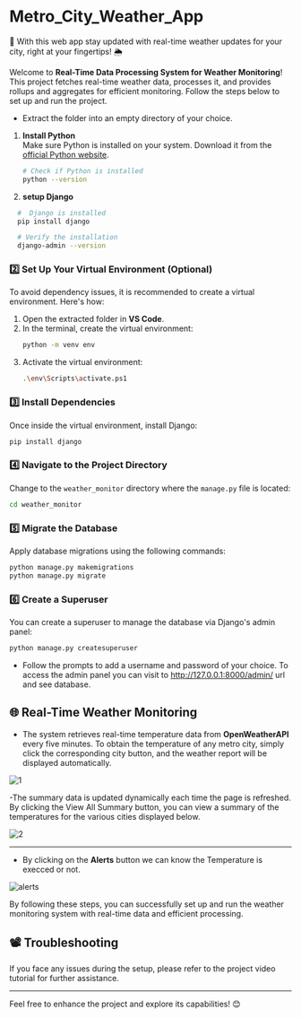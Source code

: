 # Metro_City_Weather_App
🌆 With this web app stay updated with real-time weather updates for your city, right at your fingertips! 🌦️

Welcome to **Real-Time Data Processing System for Weather Monitoring**! This project fetches real-time weather data, processes it, and provides rollups and aggregates for efficient monitoring. Follow the steps below to set up and run the project.
- Extract the folder into an empty directory of your choice.

1. **Install Python**  
   Make sure Python is installed on your system. Download it from the [official Python website](https://www.python.org/downloads/).

   ```bash
   # Check if Python is installed
   python --version

2. **setup Django**

 ```bash
   #  Django is installed
   pip install django

   # Verify the installation
   django-admin --version
```

### 2️⃣ Set Up Your Virtual Environment (Optional)
To avoid dependency issues, it is recommended to create a virtual environment. Here's how:
1. Open the extracted folder in **VS Code**.
2. In the terminal, create the virtual environment:
   ```bash
   python -m venv env
   ```
3. Activate the virtual environment:
   ```bash
   .\env\Scripts\activate.ps1
   ```

### 3️⃣ Install Dependencies
Once inside the virtual environment, install Django:
```bash
pip install django
```

### 4️⃣ Navigate to the Project Directory
Change to the `weather_monitor` directory where the `manage.py` file is located:
```bash
cd weather_monitor
```

### 5️⃣ Migrate the Database
Apply database migrations using the following commands:
```bash
python manage.py makemigrations
python manage.py migrate
```

### 6️⃣ Create a Superuser 
You can create a superuser to manage the database via Django's admin panel: 
```bash
python manage.py createsuperuser
```
- Follow the prompts to add a username and password of your choice. To access the admin panel you can visit to http://127.0.0.1:8000/admin/ url and see database.

## 🌐 Real-Time Weather Monitoring

- The system retrieves real-time temperature data from **OpenWeatherAPI** every five minutes. To obtain the temperature of any metro city, simply click the corresponding city button, and the weather report will be displayed automatically.

![1](https://github.com/user-attachments/assets/69d2a8c6-8c6b-4451-a405-633d84c15658)

-The summary data is updated dynamically each time the page is refreshed. By clicking the View All Summary button, you can view a summary of the temperatures for the various cities displayed below.

![2](https://github.com/user-attachments/assets/346834a9-9e89-455c-9f0b-65f4e1004462)

---
- By clicking on the **Alerts** button we can know the Temperature is execced or not.

![alerts](https://github.com/user-attachments/assets/f2c073a9-1c58-4a0b-a4f6-1f6417608d40)

By following these steps, you can successfully set up and run the weather monitoring system with real-time data and efficient processing. 

## 📽️ Troubleshooting
If you face any issues during the setup, please refer to the project video tutorial for further assistance.

---

Feel free to enhance the project and explore its capabilities! 😊


